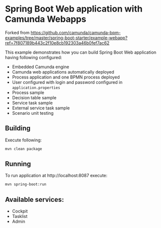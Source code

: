# Spring Boot Web application with Camunda Webapps

Forked from https://github.com/camunda/camunda-bpm-examples/tree/master/spring-boot-starter/example-webapp?ref=7f807189b443c2f10e8cb192303a46b0fef7ac62

This example demonstrates how you can build Spring Boot Web application having following configured:

* Embedded Camunda engine
* Camunda web applications automatically deployed
* Process application and one BPMN process deployed
* User configured with login and password configured in `application.properties`
* Process sample
* Decision table sample
* Service task sample
* External service task sample
* Scenario unit testing

## Building

Execute following:

```bash
mvn clean package
```

## Running

To run application at http://localhost:8087 execute:

```bash
mvn spring-boot:run
```

## Available services:

* Cockpit
* Tasklist
* Admin

